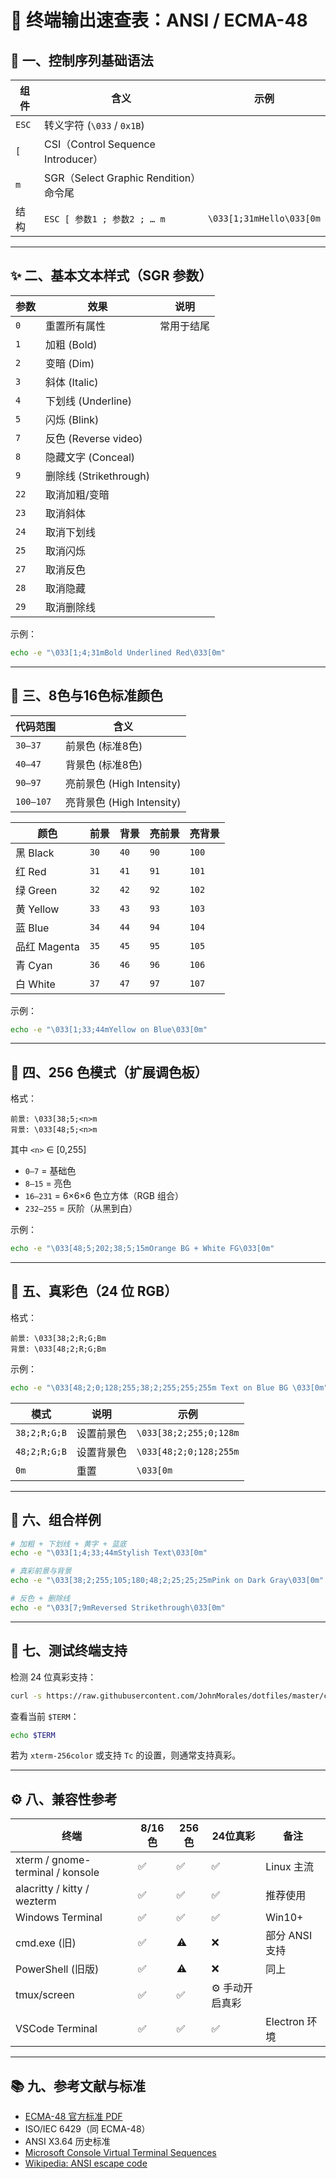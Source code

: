 
# 🧭 终端输出速查表：ANSI / ECMA-48

## 🎯 一、控制序列基础语法

| 组件 | 含义 | 示例 |
|------|------|------|
| `ESC` | 转义字符 (`\033` / `0x1B`) | |
| `[` | CSI（Control Sequence Introducer） | |
| `m` | SGR（Select Graphic Rendition）命令尾 | |
| 结构 | `ESC [ 参数1 ; 参数2 ; … m` | `\033[1;31mHello\033[0m` |

---

## ✨ 二、基本文本样式（SGR 参数）

| 参数 | 效果 | 说明 |
|------|------|------|
| `0` | 重置所有属性 | 常用于结尾 |
| `1` | 加粗 (Bold) |
| `2` | 变暗 (Dim) |
| `3` | 斜体 (Italic) |
| `4` | 下划线 (Underline) |
| `5` | 闪烁 (Blink) |
| `7` | 反色 (Reverse video) |
| `8` | 隐藏文字 (Conceal) |
| `9` | 删除线 (Strikethrough) |
| `22` | 取消加粗/变暗 |
| `23` | 取消斜体 |
| `24` | 取消下划线 |
| `25` | 取消闪烁 |
| `27` | 取消反色 |
| `28` | 取消隐藏 |
| `29` | 取消删除线 |

示例：
```bash
echo -e "\033[1;4;31mBold Underlined Red\033[0m"
```

---

## 🎨 三、8色与16色标准颜色

| 代码范围 | 含义 |
|-----------|-------|
| `30–37` | 前景色 (标准8色) |
| `40–47` | 背景色 (标准8色) |
| `90–97` | 亮前景色 (High Intensity) |
| `100–107` | 亮背景色 (High Intensity) |

| 颜色 | 前景 | 背景 | 亮前景 | 亮背景 |
|--------|---------|----------|-------------|------------|
| 黑 Black | `30` | `40` | `90` | `100` |
| 红 Red | `31` | `41` | `91` | `101` |
| 绿 Green | `32` | `42` | `92` | `102` |
| 黄 Yellow | `33` | `43` | `93` | `103` |
| 蓝 Blue | `34` | `44` | `94` | `104` |
| 品红 Magenta | `35` | `45` | `95` | `105` |
| 青 Cyan | `36` | `46` | `96` | `106` |
| 白 White | `37` | `47` | `97` | `107` |

示例：
```bash
echo -e "\033[1;33;44mYellow on Blue\033[0m"
```

---

## 🧱 四、256 色模式（扩展调色板）

格式：
```
前景: \033[38;5;<n>m
背景: \033[48;5;<n>m
```
其中 `<n>` ∈ [0,255]

- `0–7` = 基础色  
- `8–15` = 亮色  
- `16–231` = 6×6×6 色立方体（RGB 组合）  
- `232–255` = 灰阶（从黑到白）

示例：
```bash
echo -e "\033[48;5;202;38;5;15mOrange BG + White FG\033[0m"
```

---

## 🌈 五、真彩色（24 位 RGB）

格式：
```
前景: \033[38;2;R;G;Bm
背景: \033[48;2;R;G;Bm
```

示例：
```bash
echo -e "\033[48;2;0;128;255;38;2;255;255;255m Text on Blue BG \033[0m"
```

| 模式 | 说明 | 示例 |
|------|------|------|
| `38;2;R;G;B` | 设置前景色 | `\033[38;2;255;0;128m` |
| `48;2;R;G;B` | 设置背景色 | `\033[48;2;0;128;255m` |
| `0m` | 重置 | `\033[0m` |

---

## 🧩 六、组合样例

```bash
# 加粗 + 下划线 + 黄字 + 蓝底
echo -e "\033[1;4;33;44mStylish Text\033[0m"

# 真彩前景与背景
echo -e "\033[38;2;255;105;180;48;2;25;25;25mPink on Dark Gray\033[0m"

# 反色 + 删除线
echo -e "\033[7;9mReversed Strikethrough\033[0m"
```

---

## 🧪 七、测试终端支持

检测 24 位真彩支持：
```bash
curl -s https://raw.githubusercontent.com/JohnMorales/dotfiles/master/colors/24-bit-color.sh | bash
```

查看当前 `$TERM`：
```bash
echo $TERM
```

若为 `xterm-256color` 或支持 `Tc` 的设置，则通常支持真彩。

---

## ⚙️ 八、兼容性参考

| 终端 | 8/16色 | 256色 | 24位真彩 | 备注 |
|------|---------|--------|------------|------|
| xterm / gnome-terminal / konsole | ✅ | ✅ | ✅ | Linux 主流 |
| alacritty / kitty / wezterm | ✅ | ✅ | ✅ | 推荐使用 |
| Windows Terminal | ✅ | ✅ | ✅ | Win10+ |
| cmd.exe (旧) | ✅ | ⚠️ | ❌ | 部分 ANSI 支持 |
| PowerShell (旧版) | ✅ | ⚠️ | ❌ | 同上 |
| tmux/screen | ✅ | ✅ | ⚙️ 手动开启真彩 |
| VSCode Terminal | ✅ | ✅ | ✅ | Electron 环境 |

---

## 📚 九、参考文献与标准

- [ECMA-48 官方标准 PDF](https://www.ecma-international.org/publications-and-standards/standards/ecma-48/)
- ISO/IEC 6429（同 ECMA-48）
- ANSI X3.64 历史标准
- [Microsoft Console Virtual Terminal Sequences](https://learn.microsoft.com/en-us/windows/console/console-virtual-terminal-sequences)
- [Wikipedia: ANSI escape code](https://en.wikipedia.org/wiki/ANSI_escape_code)
